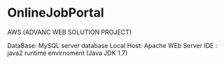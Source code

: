 # OnlineJobPortal
AWS (ADVANC WEB SOLUTION PROJECT)

DataBase: MySQL server database 
Local Host: Apache WEb Server 
IDE : java2 runtime envirnoment  (Java JDK 1.7) 
